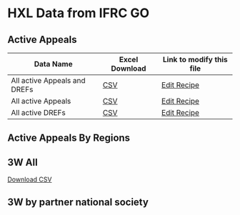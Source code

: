 # HXL Data from IFRC GO

## Active Appeals


| Data Name                    | Excel Download | Link to modify this file|
| ---------------------------- |----------------|-------------------------|
| All active Appeals and DREFs | [CSV](https://proxy.hxlstandard.org/data.csv?dest=data_edit&filter01=select&filter-label01=Filter+for+only+active+appeals+and+drefs&select-query01-01=+%23status+%3D+Active&filter02=cut&filter-label02=Remove+columns+without+HXL+tags&cut-skip-untagged02=on&tagger-match-all=on&tagger-01-header=aid&tagger-01-tag=%23meta%2Bid&tagger-02-header=amount_funded&tagger-02-tag=%23value%2Bfunded&tagger-03-header=amount_requested&tagger-03-tag=%23value%2Brequested&tagger-04-header=atype&tagger-04-tag=%23meta%2Bappeal%2Btype&tagger-05-header=code&tagger-05-tag=%23meta%2Bappeal%2Bid&tagger-08-header=country.iso&tagger-08-tag=%23country%2Bcode&tagger-09-header=country.name&tagger-09-tag=%23country%2Bname&tagger-11-header=country.society_name&tagger-11-tag=%23org%2Bnational_society&tagger-13-header=dtype.id&tagger-13-tag=%23cause%2Bid&tagger-14-header=dtype.name&tagger-14-tag=%23cause%2Bname&tagger-16-header=end_date&tagger-16-tag=%23date%2Bend&tagger-20-header=name&tagger-20-tag=%23crisis%2Bname&tagger-22-header=num_beneficiaries&tagger-22-tag=%23beneficiaries%2Bnum&tagger-23-header=region.id&tagger-23-tag=%23region%2Bid&tagger-24-header=region.name&tagger-24-tag=%23region%2Bname&tagger-26-header=sector&tagger-26-tag=%23region%2Bname%2Boffice&tagger-27-header=start_date&tagger-27-tag=%23date%2Bstart&tagger-28-header=status&tagger-28-tag=%23status&header-row=1&url=https%3A%2F%2Fgoadmin.ifrc.org%2Fapi%2Fv2%2Fappeal%2F%3Fformat%3Dcsv%26limit%3D500) | [Edit Recipe](https://proxy.hxlstandard.org/data/edit?dest=data_edit&filter01=select&filter-label01=Filter+for+only+active+appeals+and+drefs&select-query01-01=+%23status+%3D+Active&filter02=cut&filter-label02=Remove+columns+without+HXL+tags&cut-skip-untagged02=on&tagger-match-all=on&tagger-01-header=aid&tagger-01-tag=%23meta%2Bid&tagger-02-header=amount_funded&tagger-02-tag=%23value%2Bfunded&tagger-03-header=amount_requested&tagger-03-tag=%23value%2Brequested&tagger-04-header=atype&tagger-04-tag=%23meta%2Bappeal%2Btype&tagger-05-header=code&tagger-05-tag=%23meta%2Bappeal%2Bid&tagger-08-header=country.iso&tagger-08-tag=%23country%2Bcode&tagger-09-header=country.name&tagger-09-tag=%23country%2Bname&tagger-11-header=country.society_name&tagger-11-tag=%23org%2Bnational_society&tagger-13-header=dtype.id&tagger-13-tag=%23cause%2Bid&tagger-14-header=dtype.name&tagger-14-tag=%23cause%2Bname&tagger-16-header=end_date&tagger-16-tag=%23date%2Bend&tagger-20-header=name&tagger-20-tag=%23crisis%2Bname&tagger-22-header=num_beneficiaries&tagger-22-tag=%23beneficiaries%2Bnum&tagger-23-header=region.id&tagger-23-tag=%23region%2Bid&tagger-24-header=region.name&tagger-24-tag=%23region%2Bname&tagger-26-header=sector&tagger-26-tag=%23region%2Bname%2Boffice&tagger-27-header=start_date&tagger-27-tag=%23date%2Bstart&tagger-28-header=status&tagger-28-tag=%23status&header-row=1&url=https%3A%2F%2Fgoadmin.ifrc.org%2Fapi%2Fv2%2Fappeal%2F%3Fformat%3Dcsv%26limit%3D500) |
| All active Appeals | [CSV](https://proxy.hxlstandard.org/data.csv?dest=data_edit&filter01=select&filter-label01=Filter+for+only+active+appeals+and+drefs&select-query01-01=+%23status+%3D+Active&filter02=cut&filter-label02=Remove+columns+without+HXL+tags&cut-skip-untagged02=on&filter03=select&select-query03-01=%23meta%2Bappeal%2Btype+%3D+appeal&tagger-match-all=on&tagger-01-header=aid&tagger-01-tag=%23meta%2Bid&tagger-02-header=amount_funded&tagger-02-tag=%23value%2Bfunded&tagger-03-header=amount_requested&tagger-03-tag=%23value%2Brequested&tagger-04-header=atype&tagger-04-tag=%23meta%2Bappeal%2Btype&tagger-05-header=code&tagger-05-tag=%23meta%2Bappeal%2Bid&tagger-08-header=country.iso&tagger-08-tag=%23country%2Bcode&tagger-09-header=country.name&tagger-09-tag=%23country%2Bname&tagger-11-header=country.society_name&tagger-11-tag=%23org%2Bnational_society&tagger-13-header=dtype.id&tagger-13-tag=%23cause%2Bid&tagger-14-header=dtype.name&tagger-14-tag=%23cause%2Bname&tagger-16-header=end_date&tagger-16-tag=%23date%2Bend&tagger-20-header=name&tagger-20-tag=%23crisis%2Bname&tagger-22-header=num_beneficiaries&tagger-22-tag=%23beneficiaries%2Bnum&tagger-23-header=region.id&tagger-23-tag=%23region%2Bid&tagger-24-header=region.name&tagger-24-tag=%23region%2Bname&tagger-26-header=sector&tagger-26-tag=%23region%2Bname%2Boffice&tagger-27-header=start_date&tagger-27-tag=%23date%2Bstart&tagger-28-header=status&tagger-28-tag=%23status&header-row=1&url=https%3A%2F%2Fgoadmin.ifrc.org%2Fapi%2Fv2%2Fappeal%2F%3Fformat%3Dcsv%26limit%3D500) | [Edit Recipe](https://proxy.hxlstandard.org/data/edit?dest=data_edit&filter01=select&filter-label01=Filter+for+only+active+appeals+and+drefs&select-query01-01=+%23status+%3D+Active&filter02=cut&filter-label02=Remove+columns+without+HXL+tags&cut-skip-untagged02=on&filter03=select&select-query03-01=%23meta%2Bappeal%2Btype+%3D+appeal&tagger-match-all=on&tagger-01-header=aid&tagger-01-tag=%23meta%2Bid&tagger-02-header=amount_funded&tagger-02-tag=%23value%2Bfunded&tagger-03-header=amount_requested&tagger-03-tag=%23value%2Brequested&tagger-04-header=atype&tagger-04-tag=%23meta%2Bappeal%2Btype&tagger-05-header=code&tagger-05-tag=%23meta%2Bappeal%2Bid&tagger-08-header=country.iso&tagger-08-tag=%23country%2Bcode&tagger-09-header=country.name&tagger-09-tag=%23country%2Bname&tagger-11-header=country.society_name&tagger-11-tag=%23org%2Bnational_society&tagger-13-header=dtype.id&tagger-13-tag=%23cause%2Bid&tagger-14-header=dtype.name&tagger-14-tag=%23cause%2Bname&tagger-16-header=end_date&tagger-16-tag=%23date%2Bend&tagger-20-header=name&tagger-20-tag=%23crisis%2Bname&tagger-22-header=num_beneficiaries&tagger-22-tag=%23beneficiaries%2Bnum&tagger-23-header=region.id&tagger-23-tag=%23region%2Bid&tagger-24-header=region.name&tagger-24-tag=%23region%2Bname&tagger-26-header=sector&tagger-26-tag=%23region%2Bname%2Boffice&tagger-27-header=start_date&tagger-27-tag=%23date%2Bstart&tagger-28-header=status&tagger-28-tag=%23status&header-row=1&url=https%3A%2F%2Fgoadmin.ifrc.org%2Fapi%2Fv2%2Fappeal%2F%3Fformat%3Dcsv%26limit%3D500) |
| All active DREFs | [CSV](https://proxy.hxlstandard.org/data/edit?dest=data_edit&filter01=select&filter-label01=Filter+for+only+active+appeals+and+drefs&select-query01-01=+%23status+%3D+Active&filter02=cut&filter-label02=Remove+columns+without+HXL+tags&cut-skip-untagged02=on&filter03=select&select-query03-01=%23meta%2Bappeal%2Btype+%3D+Dref&tagger-match-all=on&tagger-01-header=aid&tagger-01-tag=%23meta%2Bid&tagger-02-header=amount_funded&tagger-02-tag=%23value%2Bfunded&tagger-03-header=amount_requested&tagger-03-tag=%23value%2Brequested&tagger-04-header=atype&tagger-04-tag=%23meta%2Bappeal%2Btype&tagger-05-header=code&tagger-05-tag=%23meta%2Bappeal%2Bid&tagger-08-header=country.iso&tagger-08-tag=%23country%2Bcode&tagger-09-header=country.name&tagger-09-tag=%23country%2Bname&tagger-11-header=country.society_name&tagger-11-tag=%23org%2Bnational_society&tagger-13-header=dtype.id&tagger-13-tag=%23cause%2Bid&tagger-14-header=dtype.name&tagger-14-tag=%23cause%2Bname&tagger-16-header=end_date&tagger-16-tag=%23date%2Bend&tagger-20-header=name&tagger-20-tag=%23crisis%2Bname&tagger-22-header=num_beneficiaries&tagger-22-tag=%23beneficiaries%2Bnum&tagger-23-header=region.id&tagger-23-tag=%23region%2Bid&tagger-24-header=region.name&tagger-24-tag=%23region%2Bname&tagger-26-header=sector&tagger-26-tag=%23region%2Bname%2Boffice&tagger-27-header=start_date&tagger-27-tag=%23date%2Bstart&tagger-28-header=status&tagger-28-tag=%23status&header-row=1&url=https%3A%2F%2Fgoadmin.ifrc.org%2Fapi%2Fv2%2Fappeal%2F%3Fformat%3Dcsv%26limit%3D500) | [Edit Recipe](https://proxy.hxlstandard.org/data/edit?dest=data_edit&filter01=select&filter-label01=Filter+for+only+active+appeals+and+drefs&select-query01-01=+%23status+%3D+Active&filter02=cut&filter-label02=Remove+columns+without+HXL+tags&cut-skip-untagged02=on&filter03=select&select-query03-01=%23meta%2Bappeal%2Btype+%3D+Dref&tagger-match-all=on&tagger-01-header=aid&tagger-01-tag=%23meta%2Bid&tagger-02-header=amount_funded&tagger-02-tag=%23value%2Bfunded&tagger-03-header=amount_requested&tagger-03-tag=%23value%2Brequested&tagger-04-header=atype&tagger-04-tag=%23meta%2Bappeal%2Btype&tagger-05-header=code&tagger-05-tag=%23meta%2Bappeal%2Bid&tagger-08-header=country.iso&tagger-08-tag=%23country%2Bcode&tagger-09-header=country.name&tagger-09-tag=%23country%2Bname&tagger-11-header=country.society_name&tagger-11-tag=%23org%2Bnational_society&tagger-13-header=dtype.id&tagger-13-tag=%23cause%2Bid&tagger-14-header=dtype.name&tagger-14-tag=%23cause%2Bname&tagger-16-header=end_date&tagger-16-tag=%23date%2Bend&tagger-20-header=name&tagger-20-tag=%23crisis%2Bname&tagger-22-header=num_beneficiaries&tagger-22-tag=%23beneficiaries%2Bnum&tagger-23-header=region.id&tagger-23-tag=%23region%2Bid&tagger-24-header=region.name&tagger-24-tag=%23region%2Bname&tagger-26-header=sector&tagger-26-tag=%23region%2Bname%2Boffice&tagger-27-header=start_date&tagger-27-tag=%23date%2Bstart&tagger-28-header=status&tagger-28-tag=%23status&header-row=1&url=https%3A%2F%2Fgoadmin.ifrc.org%2Fapi%2Fv2%2Fappeal%2F%3Fformat%3Dcsv%26limit%3D500) |


## Active Appeals By Regions


## 3W All
[Download CSV](https://proxy.hxlstandard.org/data.csv?tagger-match-all=on&tagger-01-header=budget_amount&tagger-01-tag=%23value%2Bbudget&tagger-03-header=end_date&tagger-03-tag=%23date%2Bend&tagger-07-header=modified_at&tagger-07-tag=%23date%2Bupdate&tagger-08-header=name&tagger-08-tag=%23activity%2Bname&tagger-10-header=operation_type_display&tagger-10-tag=%23operations%2Btype&tagger-12-header=primary_sector_display&tagger-12-tag=%23sector&tagger-14-header=programme_type_display&tagger-14-tag=%23operations%2Btype2&tagger-17-header=project_country_detail.iso&tagger-17-tag=%23country%2Bcode&tagger-18-header=project_country_detail.name&tagger-18-tag=%23country%2Bname&tagger-20-header=project_country_detail.society_name&tagger-20-tag=%23org%2Bimplementor&tagger-29-header=reached_female&tagger-29-tag=%23reached%2Bf&tagger-30-header=reached_male&tagger-30-tag=%23reached%2Bm&tagger-31-header=reached_other&tagger-31-tag=%23reached%2Bo&tagger-32-header=reached_total&tagger-32-tag=%23reached%2Btotal&tagger-40-header=reporting_ns_detail.society_name&tagger-40-tag=%23org%2Bpartner&tagger-49-header=start_date&tagger-49-tag=%23date%2Bstart&tagger-51-header=status_display&tagger-51-tag=%23status&tagger-52-header=target_female&tagger-52-tag=%23target%2Bf&tagger-53-header=target_male&tagger-53-tag=%23target%2Bm&tagger-54-header=target_other&tagger-54-tag=%23target%2Bo&tagger-55-header=target_total&tagger-55-tag=%23target_total&url=https%3A%2F%2Fgoadmin.ifrc.org%2Fapi%2Fv2%2Fproject%2F%3Fformat%3Dcsv&header-row=1&dest=data_view)


## 3W by partner national society
